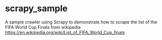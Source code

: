 # scrapy_sample
A sample crawler using Scrapy to demonstrate how to scrape the list of the FIFA World Cup Finals from wikipedia
https://en.wikipedia.org/wiki/List_of_FIFA_World_Cup_finals
